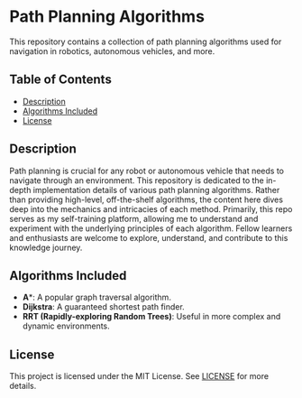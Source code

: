 # Path Planning Algorithms

This repository contains a collection of path planning algorithms used for navigation in robotics, autonomous vehicles, and more.

## Table of Contents

- [Description](#description)
- [Algorithms Included](#algorithms-included)
- [License](#license)

## Description

Path planning is crucial for any robot or autonomous vehicle that needs to navigate through an environment. This repository is dedicated to the in-depth implementation details of various path planning algorithms. Rather than providing high-level, off-the-shelf algorithms, the content here dives deep into the mechanics and intricacies of each method. Primarily, this repo serves as my self-training platform, allowing me to understand and experiment with the underlying principles of each algorithm. Fellow learners and enthusiasts are welcome to explore, understand, and contribute to this knowledge journey.
 

## Algorithms Included

- **A***: A popular graph traversal algorithm.
- **Dijkstra**: A guaranteed shortest path finder.
- **RRT (Rapidly-exploring Random Trees)**: Useful in more complex and dynamic environments.


## License

This project is licensed under the MIT License. See [LICENSE](LICENSE) for more details.
